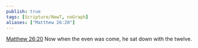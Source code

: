```yaml
---
publish: true
tags: [Scripture/NewT, noGraph]
aliases: ["Matthew 26:20"]
---
```

[Matthew 26:20](https://churchofjesuschrist.org/study/scriptures/nt/matt/26?lang=eng&id=p20#p20) Now when the even was come, he sat down with the twelve.
